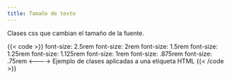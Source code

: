 ```yaml
---
title: Tamaño de texto
---
```


Clases css que cambian el tamaño de la fuente.

{{< code >}}
<span class="fs-1">font-size: 2.5rem</span>
<span class="fs-2">font-size: 2rem</span>
<span class="fs-3">font-size: 1.5rem</span>
<span class="fs-4">font-size: 1.25rem</span>
<span class="fs-5">font-size: 1.125rem</span>
<span class="fs-6">font-size: 1rem</span>
<span class="fs-7">font-size: .875rem</span>
<span class="fs-8">font-size: .75rem</span>
<---->
Ejemplo de clases aplicadas a una etiqueta HTML
{{< /code >}}







